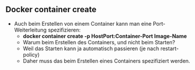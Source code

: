 ## Docker container create

* Auch beim Erstellen von einem Container kann man eine Port-Weiterleitung
spezifizieren:
  * **docker container create -p HostPort:Container-Port Image-Name**
  * Warum beim Erstellen des Containers, und nicht beim Starten?
  * Weil das Starten kann ja automatisch passieren (je nach restart-policy)
  * Daher muss das beim Erstellen eines Containers spezifiziert werden.